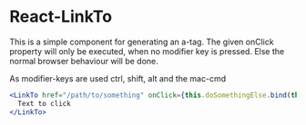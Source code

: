React-LinkTo
===

This is a simple component for generating an a-tag.
The given onClick property will only be executed, when no modifier key is pressed.
Else the normal browser behaviour will be done.

As modifier-keys are used ctrl, shift, alt and the mac-cmd

```jsx
<LinkTo href="/path/to/something" onClick={this.doSomethingElse.bind(this)}>
  Text to click
</LinkTo>
```